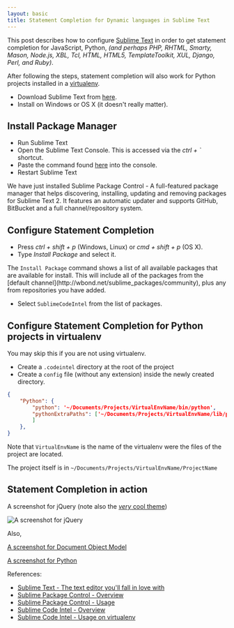 ```yaml
---
layout: basic
title: Statement Completion for Dynamic languages in Sublime Text
---
```


This post describes how to configure [Sublime Text](http://www.sublimetext.com/) in order to get statement completion for JavaScript, Python, *(and perhaps PHP, RHTML, Smarty, Mason, Node.js, XBL, Tcl, HTML, HTML5, TemplateToolkit, XUL, Django, Perl, and Ruby)*.

<p class="message">After following the steps, statement completion will also work for Python projects installed in a <a href="http://www.virtualenv.org/en/latest/index.html#what-it-does">virtualenv</a>.</p>

* Download Sublime Text from [here](http://www.sublimetext.com/2).
* Install on Windows or OS X (it doesn't really matter).

## Install Package Manager

* Run Sublime Text
* Open the Sublime Text Console. This is accessed via the *ctrl + `* shortcut.
* Paste the command found [here](https://sublime.wbond.net/installation) into the console.
* Restart Sublime Text

<p class="message">We have just installed Sublime Package Control - A full-featured package manager that helps discovering, installing, updating and removing packages for Sublime Text 2. It features an automatic updater and supports GitHub, BitBucket and a full channel/repository system.</p>

## Configure Statement Completion

* Press *ctrl + shift + p* (Windows, Linux) or *cmd + shift + p* (OS X).
* Type *Install Package* and select it.

<p class="message">The <code>Install Package</code> command shows a list of all available packages that are available for install. This will include all of the packages from the [default channel](http://wbond.net/sublime_packages/community), plus any from repositories you have added.</p>

* Select `SublimeCodeIntel` from the list of packages.

## Configure Statement Completion for Python projects in virtualenv

<p class="message">You may skip this if you are not using virtualenv.</p>

* Create a `.codeintel` directory at the root of the project
* Create a `config` file (without any extension) inside the newly created directory.

``` json
{
    "Python": {
        "python": '~/Documents/Projects/VirtualEnvName/bin/python',
        "pythonExtraPaths": ['~/Documents/Projects/VirtualEnvName/lib/python/site-packages',
        ]
    },
}
```

Note that `VirtualEnvName` is the name of the virtualenv were the files of the project are located.

The project itself is in `~/Documents/Projects/VirtualEnvName/ProjectName`

## Statement Completion in action

A screenshot for jQuery (note also the [*very* cool theme](https://github.com/buymeasoda/soda-theme))
<p><img src="http://farm9.staticflickr.com/8357/8397459957_e121e4b04c_o.png" alt="A screenshot for jQuery"/></p>

Also,

<p><a href="http://farm9.staticflickr.com/8076/8398548370_3a313d63d8_o.png" target="_blank">A screenshot for Document Object Model</a></p>
<p><a href="http://farm9.staticflickr.com/8466/8397459947_18d7176364_o.png" target="_blank">A screenshot for Python</a></p>

References:

* [Sublime Text - The text editor you'll fall in love with](http://www.sublimetext.com/)
* [Sublime Package Control - Overview](http://wbond.net/sublime_packages/package_control)
* [Sublime Package Control - Usage](http://wbond.net/sublime_packages/package_control/usage)
* [Sublime Code Intel - Overview](https://github.com/Kronuz/SublimeCodeIntel)
* [Sublime Code Intel - Usage on virtualenv](https://github.com/Kronuz/SublimeCodeIntel/issues/165)
